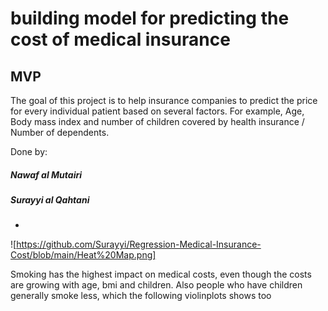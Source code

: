 # building model for predicting the cost of medical insurance

## MVP
The goal of this project is to help insurance companies to predict the price for every individual patient based on several factors.
For example, Age, Body mass index and number of children covered by health insurance / Number of dependents. 

Done by:

##### Nawaf al Mutairi

##### Surayyi al Qahtani

*

![https://github.com/Surayyi/Regression-Medical-Insurance-Cost/blob/main/Heat%20Map.png]

Smoking has the highest impact on medical costs, even though the costs are growing with age, bmi and children.
Also people who have children generally smoke less, which the following violinplots shows too

